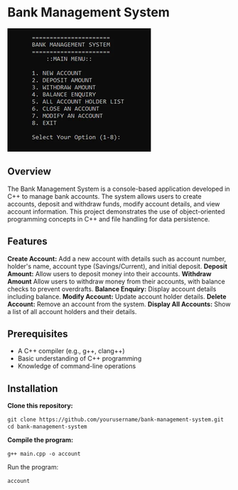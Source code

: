 # Bank Management System

![Banking System](https://github.com/Prashant5456/BankingSystem/blob/main/Banking%20System1.webp)

## Overview
The Bank Management System is a console-based application developed in C++ to manage bank accounts. The system allows users to create accounts, deposit and withdraw funds, modify account details, and view account information. This project demonstrates the use of object-oriented programming concepts in C++ and file handling for data persistence.

## Features
**Create Account:** Add a new account with details such as account number, holder's name, account type (Savings/Current), and initial deposit.
**Deposit Amount:** Allow users to deposit money into their accounts.
**Withdraw Amount**  Allow users to withdraw money from their accounts, with balance checks to prevent overdrafts.
**Balance Enquiry:** Display account details including balance.
**Modify Account:** Update account holder details.
**Delete Account:** Remove an account from the system.
**Display All Accounts:** Show a list of all account holders and their details.

## Prerequisites
- A C++ compiler (e.g., g++, clang++)
- Basic understanding of C++ programming
- Knowledge of command-line operations

## Installation

**Clone this repository:**
```
git clone https://github.com/yourusername/bank-management-system.git
cd bank-management-system
```
**Compile the program:**
```
g++ main.cpp -o account
```
Run the program:
```
account
```
